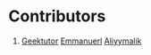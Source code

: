 # Contributors

1. [Geektutor](github.com/geektutor)
[Emmanuerl](github.com/Emmanuerl)
[Aliyymalik](github.com/aliyymalik)
